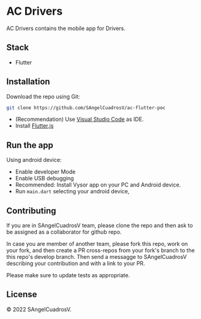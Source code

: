 # AC Drivers

AC Drivers contains the mobile app for Drivers.

## Stack

- Flutter

## Installation

Download the repo using Git:
```bash
git clone https://github.com/SAngelCuadrosV/ac-flutter-poc
```

- (Recommendation) Use [Visual Studio Code](https://code.visualstudio.com/) as IDE.
- Install [Flutter.js](https://flutter.dev)


## Run the app

Using android device:
- Enable developer Mode
- Enable USB debugging
- Recommended: Install Vysor app on your PC and Android device.
- Run ```main.dart``` selecting your android device,

## Contributing

If you are in SAngelCuadrosV team, please clone the repo and then ask to be assigned as a collaborator for github repo.

In case you are member of another team, please fork this repo, work on your fork, and then create a PR cross-repos from
your fork's branch to the this repo's develop branch. Then send a messagge to SAngelCuadrosV
describing your contribution and with a link to your PR.

Please make sure to update tests as appropriate.

## License

© 2022 SAngelCuadrosV.
